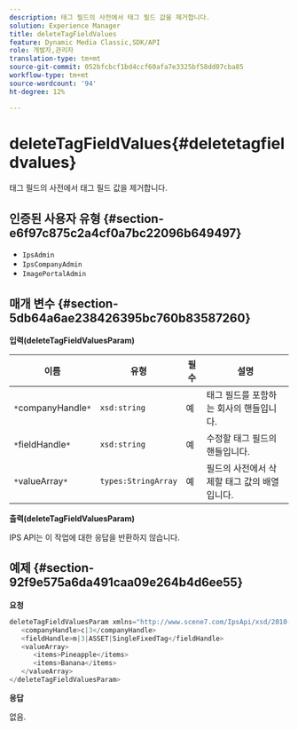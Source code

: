 ```yaml
---
description: 태그 필드의 사전에서 태그 필드 값을 제거합니다.
solution: Experience Manager
title: deleteTagFieldValues
feature: Dynamic Media Classic,SDK/API
role: 개발자,관리자
translation-type: tm+mt
source-git-commit: 052bfcbcf1bd4ccf60afa7e3325bf58dd07cba85
workflow-type: tm+mt
source-wordcount: '94'
ht-degree: 12%

---
```



# deleteTagFieldValues{#deletetagfieldvalues}

태그 필드의 사전에서 태그 필드 값을 제거합니다.

## 인증된 사용자 유형 {#section-e6f97c875c2a4cf0a7bc22096b649497}

* `IpsAdmin`
* `IpsCompanyAdmin`
* `ImagePortalAdmin`

## 매개 변수 {#section-5db64a6ae238426395bc760b83587260}

**입력(deleteTagFieldValuesParam)**

| 이름 | 유형 | 필수 | 설명 |
|---|---|---|---|
| `*`companyHandle`*` | `xsd:string` | 예 | 태그 필드를 포함하는 회사의 핸들입니다. |
| `*`fieldHandle`*` | `xsd:string` | 예 | 수정할 태그 필드의 핸들입니다. |
| `*`valueArray`*` | `types:StringArray` | 예 | 필드의 사전에서 삭제할 태그 값의 배열입니다. |

**출력(deleteTagFieldValuesParam)**

IPS API는 이 작업에 대한 응답을 반환하지 않습니다.

## 예제 {#section-92f9e575a6da491caa09e264b4d6ee55}

**요청**

```java
deleteTagFieldValuesParam xmlns="http://www.scene7.com/IpsApi/xsd/2010-01-31">
   <companyHandle>c|3</companyHandle>
   <fieldHandle>m|3|ASSET|SingleFixedTag</fieldHandle>
   <valueArray>
      <items>Pineapple</items>
      <items>Banana</items>
   </valueArray>
</deleteTagFieldValuesParam>
```

**응답**

없음.
